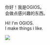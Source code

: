 你好！我是OGIOS。  
会做点感兴趣的东西。

Hi! I'm OGIOS.  
I make things i like.

![]([https://github-readme-stats-rho-peach-25.vercel.app/api?username=ogios&count_private=true&show_icons=true](https://github-readme-stats-rho-peach-25.vercel.app/api?username=ogios&count_private=true&show_icons=true&role=OWNER,ORGANIZATION_MEMBER))
